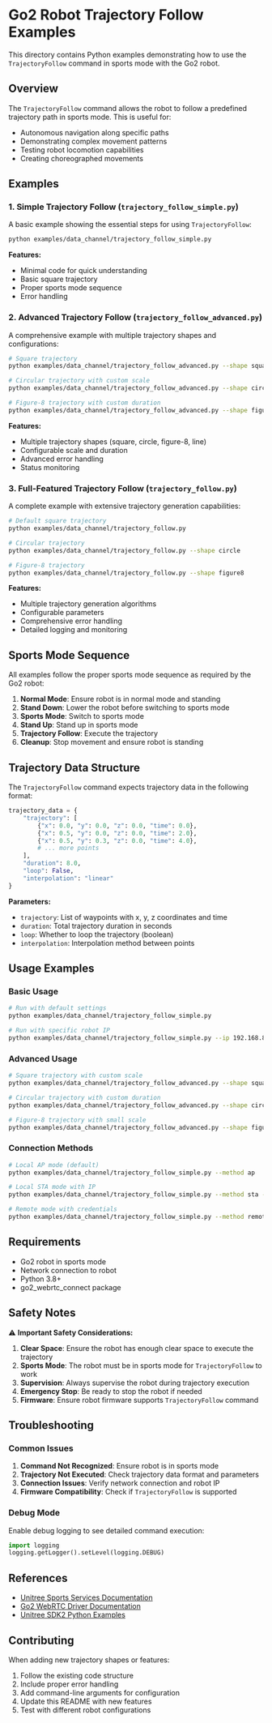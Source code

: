 # Go2 Robot Trajectory Follow Examples

This directory contains Python examples demonstrating how to use the `TrajectoryFollow` command in sports mode with the Go2 robot.

## Overview

The `TrajectoryFollow` command allows the robot to follow a predefined trajectory path in sports mode. This is useful for:
- Autonomous navigation along specific paths
- Demonstrating complex movement patterns
- Testing robot locomotion capabilities
- Creating choreographed movements

## Examples

### 1. Simple Trajectory Follow (`trajectory_follow_simple.py`)

A basic example showing the essential steps for using `TrajectoryFollow`:

```bash
python examples/data_channel/trajectory_follow_simple.py
```

**Features:**
- Minimal code for quick understanding
- Basic square trajectory
- Proper sports mode sequence
- Error handling

### 2. Advanced Trajectory Follow (`trajectory_follow_advanced.py`)

A comprehensive example with multiple trajectory shapes and configurations:

```bash
# Square trajectory
python examples/data_channel/trajectory_follow_advanced.py --shape square

# Circular trajectory with custom scale
python examples/data_channel/trajectory_follow_advanced.py --shape circle --scale 0.5

# Figure-8 trajectory with custom duration
python examples/data_channel/trajectory_follow_advanced.py --shape figure8 --duration 15.0
```

**Features:**
- Multiple trajectory shapes (square, circle, figure-8, line)
- Configurable scale and duration
- Advanced error handling
- Status monitoring

### 3. Full-Featured Trajectory Follow (`trajectory_follow.py`)

A complete example with extensive trajectory generation capabilities:

```bash
# Default square trajectory
python examples/data_channel/trajectory_follow.py

# Circular trajectory
python examples/data_channel/trajectory_follow.py --shape circle

# Figure-8 trajectory
python examples/data_channel/trajectory_follow.py --shape figure8
```

**Features:**
- Multiple trajectory generation algorithms
- Configurable parameters
- Comprehensive error handling
- Detailed logging and monitoring

## Sports Mode Sequence

All examples follow the proper sports mode sequence as required by the Go2 robot:

1. **Normal Mode**: Ensure robot is in normal mode and standing
2. **Stand Down**: Lower the robot before switching to sports mode
3. **Sports Mode**: Switch to sports mode
4. **Stand Up**: Stand up in sports mode
5. **Trajectory Follow**: Execute the trajectory
6. **Cleanup**: Stop movement and ensure robot is standing

## Trajectory Data Structure

The `TrajectoryFollow` command expects trajectory data in the following format:

```python
trajectory_data = {
    "trajectory": [
        {"x": 0.0, "y": 0.0, "z": 0.0, "time": 0.0},
        {"x": 0.5, "y": 0.0, "z": 0.0, "time": 2.0},
        {"x": 0.5, "y": 0.3, "z": 0.0, "time": 4.0},
        # ... more points
    ],
    "duration": 8.0,
    "loop": False,
    "interpolation": "linear"
}
```

**Parameters:**
- `trajectory`: List of waypoints with x, y, z coordinates and time
- `duration`: Total trajectory duration in seconds
- `loop`: Whether to loop the trajectory (boolean)
- `interpolation`: Interpolation method between points

## Usage Examples

### Basic Usage

```bash
# Run with default settings
python examples/data_channel/trajectory_follow_simple.py

# Run with specific robot IP
python examples/data_channel/trajectory_follow_simple.py --ip 192.168.8.181
```

### Advanced Usage

```bash
# Square trajectory with custom scale
python examples/data_channel/trajectory_follow_advanced.py --shape square --scale 1.5

# Circular trajectory with custom duration
python examples/data_channel/trajectory_follow_advanced.py --shape circle --duration 20.0

# Figure-8 trajectory with small scale
python examples/data_channel/trajectory_follow_advanced.py --shape figure8 --scale 0.3
```

### Connection Methods

```bash
# Local AP mode (default)
python examples/data_channel/trajectory_follow_simple.py --method ap

# Local STA mode with IP
python examples/data_channel/trajectory_follow_simple.py --method sta --ip 192.168.8.181

# Remote mode with credentials
python examples/data_channel/trajectory_follow_simple.py --method remote --serial YOUR_SERIAL --username YOUR_USERNAME --password YOUR_PASSWORD
```

## Requirements

- Go2 robot in sports mode
- Network connection to robot
- Python 3.8+
- go2_webrtc_connect package

## Safety Notes

⚠️ **Important Safety Considerations:**

1. **Clear Space**: Ensure the robot has enough clear space to execute the trajectory
2. **Sports Mode**: The robot must be in sports mode for `TrajectoryFollow` to work
3. **Supervision**: Always supervise the robot during trajectory execution
4. **Emergency Stop**: Be ready to stop the robot if needed
5. **Firmware**: Ensure robot firmware supports `TrajectoryFollow` command

## Troubleshooting

### Common Issues

1. **Command Not Recognized**: Ensure robot is in sports mode
2. **Trajectory Not Executed**: Check trajectory data format and parameters
3. **Connection Issues**: Verify network connection and robot IP
4. **Firmware Compatibility**: Check if `TrajectoryFollow` is supported

### Debug Mode

Enable debug logging to see detailed command execution:

```python
import logging
logging.getLogger().setLevel(logging.DEBUG)
```

## References

- [Unitree Sports Services Documentation](https://support.unitree.com/home/en/developer/sports_services)
- [Go2 WebRTC Driver Documentation](../README.md)
- [Unitree SDK2 Python Examples](https://github.com/unitreerobotics/unitree_sdk2_python)

## Contributing

When adding new trajectory shapes or features:

1. Follow the existing code structure
2. Include proper error handling
3. Add command-line arguments for configuration
4. Update this README with new features
5. Test with different robot configurations
